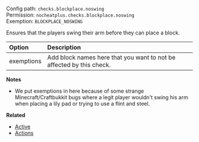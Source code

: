 Config path: `checks.blockplace.noswing`  
Permission: `nocheatplus.checks.blockplace.noswing`  
Exemption: `BLOCKPLACE_NOSWING`  

Ensures that the players swing their arm before they can place a block.

| Option              | Description |
| :------------------ | :---------- |
| exemptions          | Add block names here that you want to not be affected by this check. |

**Notes**
* We put exemptions in here because of some strange Minecraft/Craftbukkit bugs where a legit player wouldn't swing his arm when placing a lily pad or trying to use a flint and steel.

**Related**  
* [Active](Global#Active)
* [Actions](Global#Actions)